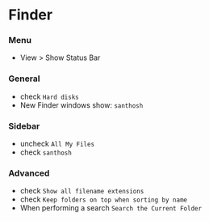 # Finder

### Menu
- View > Show Status Bar

### General
- check `Hard disks`
- New Finder windows show: `santhosh`

### Sidebar
- uncheck `All My Files`
- check `santhosh`

### Advanced
- check `Show all filename extensions`
- check `Keep folders on top when sorting by name`
- When performing a search `Search the Current Folder`

